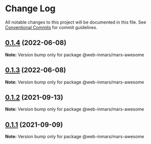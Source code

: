 # Change Log

All notable changes to this project will be documented in this file.
See [Conventional Commits](https://conventionalcommits.org) for commit guidelines.

## [0.1.4](https://github.com/MarsGotta/web-inmars/compare/@web-inmars/mars-awesome@0.1.3...@web-inmars/mars-awesome@0.1.4) (2022-06-08)

**Note:** Version bump only for package @web-inmars/mars-awesome





## [0.1.3](https://github.com/MarsGotta/web-inmars/compare/@web-inmars/mars-awesome@0.1.2...@web-inmars/mars-awesome@0.1.3) (2022-06-08)

**Note:** Version bump only for package @web-inmars/mars-awesome





## [0.1.2](https://github.com/MarsGotta/web-inmars/compare/@web-inmars/mars-awesome@0.1.1...@web-inmars/mars-awesome@0.1.2) (2021-09-13)

**Note:** Version bump only for package @web-inmars/mars-awesome





## [0.1.1](https://github.com/MarsGotta/web-inmars/compare/@web-inmars/mars-awesome@0.1.0...@web-inmars/mars-awesome@0.1.1) (2021-09-09)

**Note:** Version bump only for package @web-inmars/mars-awesome
